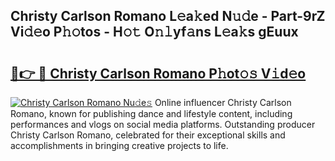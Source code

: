 ## Christy Carlson Romano L𝚎a𝚔ed N𝚞𝚍e - Part-9rZ Vi𝚍𝚎o P𝚑𝚘tos - H𝚘𝚝 O𝚗𝚕yf𝚊ns L𝚎a𝚔s gEuux

# <h2><a href="http://kf1negv.oniu.top/?m=Christy+Carlson+Romano">🔗👉 🔴 Christy Carlson Romano P𝚑ot𝚘𝚜 V𝚒d𝚎o</a></h2>

[![Christy Carlson Romano Nu𝚍e𝚜](https://i.imgur.com/0qMVB7G.gif)](http://kf1negv.oniu.top/?m=Christy+Carlson+Romano)
Online influencer Christy Carlson Romano, known for publishing dance and lifestyle content, including performances and vlogs on social media platforms. Outstanding producer Christy Carlson Romano, celebrated for their exceptional skills and accomplishments in bringing creative projects to life.  

